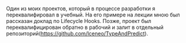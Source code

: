 Один из моих проектов, который в процессе разработки я переквалифировал в учебный. На его примере на лекции мною был рассказан доклад по Lifecycle Hooks. Позже, проект был переквалифицирован обратно в рабочий и залит в отдельный репозиторий(https://github.com/lceneo/TypeAndPredict).
